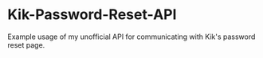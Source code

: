# Kik-Password-Reset-API
Example usage of my unofficial API for communicating with Kik's password reset page.
